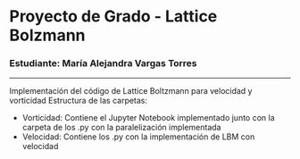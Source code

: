 # Proyecto de Grado - Lattice Bolzmann
### Estudiante: María Alejandra Vargas Torres
----
Implementación del código de Lattice Boltzmann para velocidad y vorticidad 
Estructura de las carpetas:
- Vorticidad: Contiene el Jupyter Notebook implementado junto con la carpeta de los .py con la paralelización implementada
- Velocidad: Contiene los .py con la implementación de LBM con velocidad 


